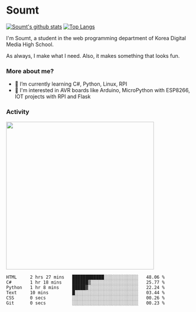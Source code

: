 # Soumt
[![Soumt's github stats](https://github-readme-stats.vercel.app/api?username=soumt-r)](https://github.com/anuraghazra/github-readme-stats)
[![Top Langs](https://github-readme-stats.vercel.app/api/top-langs/?username=soumt-r&layout=compact)](https://github.com/anuraghazra/github-readme-stats)

I'm Soumt, a student in the web programming department of Korea Digital Media High School.

As always, I make what I need. Also, it makes something that looks fun.

### More about me?
- 🌱 I’m currently learning C#, Python, Linux, RPI
- :pushpin: I'm interested in AVR boards like Arduino, MicroPython with ESP8266, IOT projects with RPI and Flask


### Activity
<img height="400" img src="https://wakatime.com/share/@soumt_r/0e4d0df5-374b-4c75-8ddb-57d54d739f69.svg"></img>

<!--START_SECTION:waka-->

```text
HTML     2 hrs 27 mins   ████████████░░░░░░░░░░░░░   48.06 %
C#       1 hr 18 mins    ██████▒░░░░░░░░░░░░░░░░░░   25.77 %
Python   1 hr 8 mins     █████▓░░░░░░░░░░░░░░░░░░░   22.24 %
Text     10 mins         █░░░░░░░░░░░░░░░░░░░░░░░░   03.44 %
CSS      0 secs          ░░░░░░░░░░░░░░░░░░░░░░░░░   00.26 %
Git      0 secs          ░░░░░░░░░░░░░░░░░░░░░░░░░   00.23 %
```

<!--END_SECTION:waka-->

